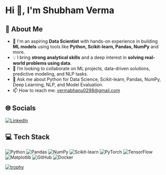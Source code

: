 # Hi 👋, I'm Shubham Verma

## 🐍 About Me

- 🌱 I'm an aspiring **Data Scientist** with hands-on experience in building **ML models** using tools like **Python, Scikit-learn, Pandas, NumPy** and more.
- 💡 I bring **strong analytical skills** and a deep interest in **solving real-world problems using data**.
- 🤝 I’m looking to collaborate on ML projects, data-driven solutions, predictive modeling, and NLP tasks.
- 💬 Ask me about Python for Data Science, Scikit-learn, Pandas, NumPy, Deep Learning, NLP, and Model Evaluation.
- 📫 How to reach me: vermabhanu0298@gmail.com

## 🌐 Socials
[![LinkedIn](https://img.shields.io/badge/LinkedIn-blue?style=for-the-badge&logo=linkedin)](your-linkedin-url)

## 💻 Tech Stack
![Python](https://img.shields.io/badge/python-3670A0?style=for-the-badge&logo=python&logoColor=ffdd54)
![Pandas](https://img.shields.io/badge/pandas-150458?style=for-the-badge&logo=pandas&logoColor=white)
![NumPy](https://img.shields.io/badge/numpy-013243?style=for-the-badge&logo=numpy&logoColor=white)
![Scikit-learn](https://img.shields.io/badge/scikit--learn-F7931E?style=for-the-badge&logo=scikit-learn&logoColor=white)
![PyTorch](https://img.shields.io/badge/pytorch-E34F26?style=for-the-badge&logo=pytorch&logoColor=white)
![TensorFlow](https://img.shields.io/badge/tensorflow-FF6F00?style=for-the-badge&logo=tensorflow&logoColor=white)
![Matplotlib](https://img.shields.io/badge/matplotlib-3776AB?style=for-the-badge&logo=matplotlib&logoColor=white)
![GitHub](https://img.shields.io/badge/github-181717?style=for-the-badge&logo=github&logoColor=white)
![Docker](https://img.shields.io/badge/docker-2496ED?style=for-the-badge&logo=docker&logoColor=white)

[![trophy](https://github-profile-trophy.vercel.app/?username=shubhamverma0298&theme=dracula&margin-w=15)](https://github.com/ryo-ma/github-profile-trophy)
